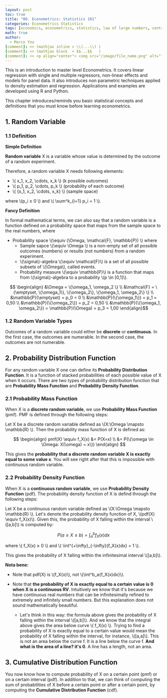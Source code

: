 ```yaml
---
layout: post
toc: true
title: "00. Econometrics: Statistics 101"
categories: Econometrics Statistics
tags: [economics, econometrics, statistics, law of large numbers, central limit theorem, random variable, probability]
math: true
author:
  - Marco You
[comment]: <> (mathjax inline > \\(...\\) )
[comment]: <> (mathjax block  > $$...$$   )
[comment]: <> <p align="center"> <img src="/image/file_name.png" alt="file_name" width="460" height="260"> </p>
---
```


This is an introduction to master level Econometrics. It covers linear regression with single and multiple regressors, non-linear effects and models for panel data. It also introduces non parametric techniques applied to density estimation and regression. Applications and examples are developed using R and Python.

This chapter introduces/reminds you basic statistical concepts and definitions that you must know before learning econometrics.

## 1. Random Variable

### 1.1 Definition

**Simple Definition**

**Random variable** X is a variable whose value is determined by the outcome of a random experiment.

Therefore, a random variable X needs following elements:

- \\( x_1, x_2, \cdots, x_k \\) (k possible outcomes)
- \\( p_1, p_2, \cdots, p_k \\) (probability of each outcome)
- \\( \{x_1, x_2, \cdots, x_k\} \\) (sample space)

where \\(p_i ≥ 0 \\) and \\( \sum^k_{i=1} p_i = 1 \\).

**Fancy Definition**

In formal mathematical terms, we can also say that a random variable is a function defined on a probability space that maps from the sample space to the real numbers, where

- Probability space \\(\equiv (\Omega, \mathcal{F}, \mathbb{P}) \\) where
  - Sample sapce \\(\equiv \Omega \\) is a non-empty set of all possible outcomes (numbers) or results (not numbers) from a random experiment.
  - \\(\sigma\\)-algebra \\(\equiv \mathcal{F}\\) is a set of all possible subsets of \\(\Omega\\), called events. 
  - Probability measure \\(\equiv \mathbb{P}\\) is a function that maps from \\(\sigma\\)-algebra to a probability \\(p \in \[0,1\]\\).

$$ \begin{align}
&\Omega = \{\omega_1, \omega_2 \} \\
&\mathcal{F} = \{\emptyset, \{\omega_1\}, \{\omega_2\}, \{\omega_1, \omega_2\} \} \\
&\mathbb{P}(\emptyset) = p_0 = 0 \\
&\mathbb{P}(\{\omega_1\}) = p_1 = 0,50 \\
&\mathbb{P}(\{\omega_2\}) = p_2 = 0,50 \\
&\mathbb{P}(\{\omega_1, \omega_2\}) = \mathbb{P}(\Omega) = p_3 = 1,00
\end{align}$$

### 1.2 Random Variable Types

Outcomes of a random variable could either be **discrete** or **continuous**. In the first case, the outcomes are numerable. In the second case, the outcomes are not numerable.

## 2. Probability Distribution Function

For any random variable X one can define its **Probability Distribution Function**. It is a function of stacked probabilities of each possible value of X when it occurs. There are two types of probability distribution function that are **Probability Mass Function** and **Probability Density Function**.

### 2.1 Probability Mass Function

When X is a **discrete random variable**, we use **Probability Mass Function** (pmf). PMF is defined through the following steps:

Let X be a discrete random variable defined as \\(X:\Omega \mapsto \mathbb{R} \\). Then the probability mass function of X is defined as:

$$ \begin{align} 
pmf(X) \equiv f_X(x) &= P(X=x) \\ 
&= P(\{\omega \in \Omega: X(\omega) = x\})
\end{align} $$

This gives the **probability that a discrete random variable X is exactly equal to some value x**. You will see right after that this is impossible with continuous random variable.

### 2.2 Probability Density Function

When X is a **continuous random variable**, we use **Probability Density Function** (pdf). The probability density function of X is defind through the following steps:

Let X be a continuous random variable defined as \\(X:\Omega \mapsto \mathbb{R} \\). Let's denote the probability density function of X, \\(pdf(X) \equiv f_X(x)\\). Given this, the probability of X falling within the interval \\(\[a,b\]\\) is computed by:

$$ P(a ≤ X ≤ b) = \int^b_a{f_X(x)dx} $$

where \\( f_X(x) ≥ 0 \\) and \\( \int^{+\infty}_{-\infty}{f_X(x)dx} = 1 \\).

This gives the probability of X falling within the infinitesimal interval \\(\[a,b\]\\). 

**Nota bene:**

- Note that pdf(X) is \\(f_X(x)\\), not \\(\int^b_a{f_X(x)dx}\\).

- Note that **the probability of X is exactly equal to a certain value is 0 when X is a continuous RV**. Intuitively we know that it's because we have continuous real numbers that can be infinitesimally refined to extremely and infinitely small numbers. But this explanation does not sound mathematically beautiful.

  - Let's think in this way: the formula above gives the probability of X falling within the interval \\(\[a,b\]\\). And we know that the integral above gives the area below curve \\( f_X(x) \\). Trying to find a probability of X is exactly equal to a certain value would mean the probability of X falling within the interval, for instance, \\(\[a,a\]\\). This is not an area below the curve f. It is a line below the curve f. **And what is the area of a line? it's 0**. A line has a length, not an area.

## 3. Cumulative Distribution Function

You now know how to compute probability of X on a certain point (pmf) or on a certain interval (pdf). In addition to that, we can think of computing the sum of probabilities of X before a certain point or after a certain point, by computing the **Cumulative Distribution Function** (cdf).

